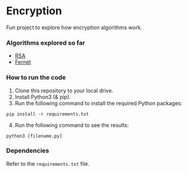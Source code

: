 # Encryption

Fun project to explore how encryption algorithms work.

### Algorithms explored so far
- [RSA](https://stuvel.eu/python-rsa-doc/usage.html)
- [Fernet](https://cryptography.io/en/latest/fernet/)

### How to run the code
1. Clone this repository to your local drive.
2. Install Python3 (& pip).
3. Run the following command to install the required Python packages:

```
pip install -r requirements.txt
```

4. Run the following command to see the results:

```
python3 [filename.py]
```

### Dependencies
Refer to the `requirements.txt` file.
